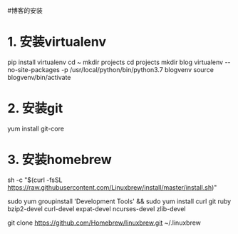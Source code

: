 #博客的安装

# 1. 安装virtualenv
pip install virtualenv
cd ~
mkdir projects
cd projects
mkdir blog
virtualenv --no-site-packages -p /usr/local/python/bin/python3.7 blogvenv
source blogvenv/bin/activate

# 2. 安装git
yum install git-core

# 3. 安装homebrew
sh -c "$(curl -fsSL https://raw.githubusercontent.com/Linuxbrew/install/master/install.sh)"


sudo yum groupinstall 'Development Tools' && sudo yum install curl git ruby bzip2-devel curl-devel expat-devel ncurses-devel zlib-devel

git clone https://github.com/Homebrew/linuxbrew.git ~/.linuxbrew

